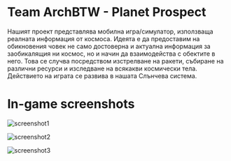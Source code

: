 <!--![mainBG_compressed](https://user-images.githubusercontent.com/48584741/157915560-746ebb2e-23da-446f-82a0-911202f8aae6.svg)-->

# Team ArchBTW - Planet Prospect

Нашият проект представлява мобилна игра/симулатор, използваща реалната информация от космоса. Идеята е да предоставим на обикновения човек не само достоверна и актуална информация за заобикалящия ни космос, но и начин да взаимодейства с обектите в него. Това се случва посредством изстрелване на ракети, събиране на различни ресурси и изследване на всякакви космически тела. Действието на играта се развива в нашата Слънчева система.


# In-game screenshots
![screenshot1](https://user-images.githubusercontent.com/48584741/175512145-0fc67cf5-1011-42c5-b948-e169bb843f5b.jpg)

![screenshot2](https://user-images.githubusercontent.com/48584741/175512302-804fd67b-737f-46b8-a67d-687e24783c9c.jpg)

![screenshot3](https://user-images.githubusercontent.com/48584741/175512337-4e0e9af4-efc3-46a5-98c8-9b7ba18f2c86.jpg)
